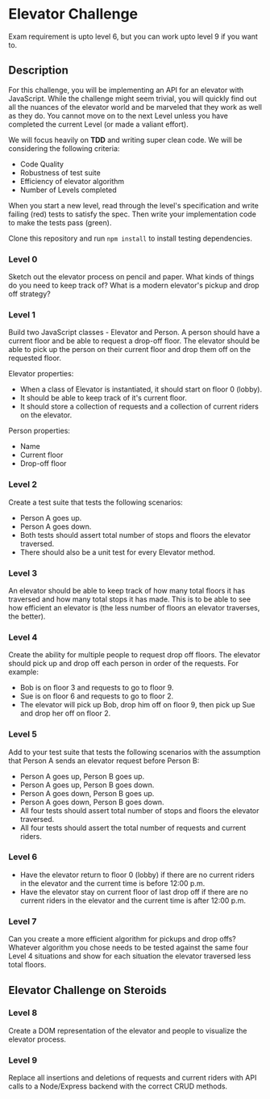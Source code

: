 # Elevator Challenge
Exam requirement is upto level 6, but you can work upto level 9 if you want to.

## Description
For this challenge, you will be implementing an API for an elevator with JavaScript. While the challenge might seem trivial, you will quickly find out all the nuances of the elevator world and be marveled that they work as well as they do. You cannot move on to the next Level unless you have completed the current Level (or made a valiant effort).

We will focus heavily on **TDD** and writing super clean code. We will be considering the following criteria:

* Code Quality
* Robustness of test suite
* Efficiency of elevator algorithm
* Number of Levels completed

When you start a new level, read through the level's specification and write failing (red) tests to satisfy the spec. Then write your implementation code to make the tests pass (green).

Clone this repository and run `npm install` to install testing dependencies.

### Level 0
Sketch out the elevator process on pencil and paper. What kinds of things do you need to keep track of? What is a modern elevator's pickup and drop off strategy?

### Level 1
Build two JavaScript classes - Elevator and Person. A person should have a current floor and be able to request a drop-off floor. 
The elevator should be able to pick up the person on their current floor and drop them off on the requested floor.

Elevator properties:
  * When a class of Elevator is instantiated, it should start on floor 0 (lobby).
  * It should be able to keep track of it's current floor.
  * It should store a collection of requests and a collection of current riders on the elevator.
  
Person properties:
  * Name
  * Current floor
  * Drop-off floor

### Level 2
Create a test suite that tests the following scenarios:
  * Person A goes up.
  * Person A goes down.
  * Both tests should assert total number of stops and floors the elevator traversed.
  * There should also be a unit test for every Elevator method.

### Level 3
An elevator should be able to keep track of how many total floors it has traversed and how many total stops it has made. This is to be able to see how efficient an elevator is (the less number of floors an elevator traverses, the better).

### Level 4
Create the ability for multiple people to request drop off floors. The elevator should pick up and drop off each person in order of the requests. For example:
  * Bob is on floor 3 and requests to go to floor 9.
  * Sue is on floor 6 and requests to go to floor 2.
  * The elevator will pick up Bob, drop him off on floor 9, then pick up Sue and drop her off on floor 2.

### Level 5
Add to your test suite that tests the following scenarios with the assumption that Person A sends an elevator request before Person B:
  *  Person A goes up, Person B goes up.
  *  Person A goes up, Person B goes down.
  *  Person A goes down, Person B goes up.
  *  Person A goes down, Person B goes down.
  * All four tests should assert total number of stops and floors the elevator traversed.
  * All four tests should assert the total number of requests and current riders.

### Level 6
* Have the elevator return to floor 0 (lobby) if there are no current riders in the elevator and the current time is before 12:00 p.m.
* Have the elevator stay on current floor of last drop off if there are no current riders in the elevator and the current time is after 12:00 p.m.

### Level 7
Can you create a more efficient algorithm for pickups and drop offs? Whatever algorithm you chose needs to be tested against the same four Level 4 situations and show for each situation the elevator traversed less total floors.


## Elevator Challenge on Steroids

### Level 8
Create a DOM representation of the elevator and people to visualize the elevator process.

### Level 9
Replace all insertions and deletions of requests and current riders with API calls to a Node/Express backend with the correct CRUD methods.

